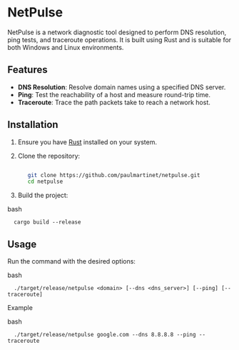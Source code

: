 # NetPulse

NetPulse is a network diagnostic tool designed to perform DNS resolution, ping tests, and traceroute operations. It is built using Rust and is suitable for both Windows and Linux environments.

## Features

- **DNS Resolution**: Resolve domain names using a specified DNS server.
- **Ping**: Test the reachability of a host and measure round-trip time.
- **Traceroute**: Trace the path packets take to reach a network host.

## Installation

1. Ensure you have [Rust](https://www.rust-lang.org/tools/install) installed on your system.
2. Clone the repository:

   ```bash

      git clone https://github.com/paulmartinet/netpulse.git
      cd netpulse

2.  Build the project: 

   bash
   
      cargo build --release

## Usage

Run the command with the desired options:

   bash 
   
      ./target/release/netpulse <domain> [--dns <dns_server>] [--ping] [--traceroute]

Example

bash

      ./target/release/netpulse google.com --dns 8.8.8.8 --ping --traceroute

